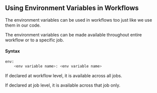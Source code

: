 ## Using Environment Variables in Workflows

The environment variables can be used in workflows too just like we use them in our code.

The environment variables can be made available throughout entire workflow or to a specific job.

#### Syntax

```bash
env: 
    <env variable name>: <env variable name>
```
If declared at workflow level, it is available across all jobs.

If declared at job level, it is available across that job only.